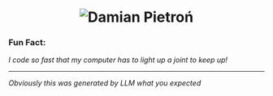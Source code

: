 <b><p align="center">
<h1 align="center">
  <img src="https://github.com/neuropython/neuropython/blob/main/damian.svg" alt="Damian Pietroń" />
</h1>
</p></b>

### Fun Fact:
*I code so fast that my computer has to light up a joint to keep up!*

---
*Obviously this was generated by LLM what you expected*
<p align="center"></p>



